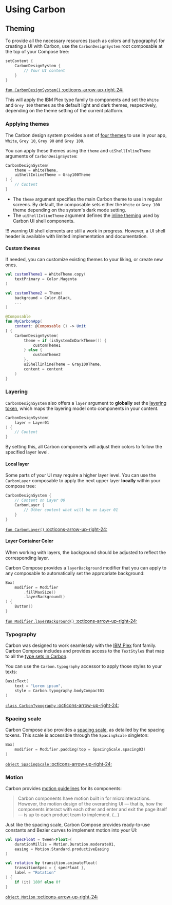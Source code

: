 # Using Carbon

## Theming

To provide all the necessary resources (such as colors and typography) for creating a UI with Carbon, use the 
`CarbonDesignSystem` root composable at the top of your Compose tree:

```kotlin
setContent {
    CarbonDesignSystem {
        // Your UI content
    }
}
```
[`fun CarbonDesignSystem()` :octicons-arrow-up-right-24:](https://gabrieldrn.github.io/carbon-compose/api/-carbon%20-compose/com.gabrieldrn.carbon/-carbon-design-system.html)

This will apply the IBM Plex type family to components and set the `White` and `Grey 100` themes as the default light 
and dark themes, respectively, depending on the theme setting of the current platform.

### Applying themes

The Carbon design system provides a set of [four themes](https://carbondesignsystem.com/elements/color/overview#themes) 
to use in your app, `White`, `Grey 10`, `Grey 90` and `Grey 100`.

You can apply these themes using the `theme` and `uiShellInlineTheme` arguments of `CarbonDesignSystem`:

```kotlin
CarbonDesignSystem(
    theme = WhiteTheme,
    uiShellInlineTheme = Gray100Theme
) {
    // Content
}
```

- The `theme` argument specifies the main Carbon theme to use in regular screens. By default, the composable sets either
  the `White` or `Grey 100` theme depending on the system's dark mode setting.
- The `uiShellInlineTheme` argument defines the 
  [inline theming](https://carbondesignsystem.com/elements/color/usage#inline-theming) used by Carbon UI shell 
  components.

!!! warning
    UI shell elements are still a work in progress. However, a UI shell header is available with limited implementation 
    and documentation.

#### Custom themes

If needed, you can customize existing themes to your liking, or create new ones.

```kotlin
val customTheme1 = WhiteTheme.copy(
    textPrimary = Color.Magenta
)

val customTheme2 = Theme(
    background = Color.Black,
    ...
)

@Composable
fun MyCarbonApp(
    content: @Composable () -> Unit
) {
    CarbonDesignSystem(
        theme = if (isSystemInDarkTheme()) {
            customTheme1
        } else {
            customTheme2
        },
        uiShellInlineTheme = Gray100Theme,
        content = content
    )
}

```

### Layering

`CarbonDesignSystem` also offers a `layer` argument to **globally** set the 
[layering token](https://carbondesignsystem.com/elements/color/usage/#layering-tokens), which maps the layering model 
onto components in your content.

```kotlin
CarbonDesignSystem(
    layer = Layer01
) {
    // Content
}
```

By setting this, all Carbon components will adjust their colors to follow the specified layer level.

#### Local layer

Some parts of your UI may require a higher layer level. You can use the `CarbonLayer` composable to apply the next upper
layer **locally** within your compose tree:

```kotlin
CarbonDesignSystem {
    // Content on Layer 00
    CarbonLayer {
        // Other content what will be on Layer 01
    }
}
```
[`fun CarbonLayer()` :octicons-arrow-up-right-24:](https://gabrieldrn.github.io/carbon-compose/api/-carbon%20-compose/com.gabrieldrn.carbon.foundation.color/-carbon-layer.html)

#### Layer Container Color

When working with layers, the background should be adjusted to reflect the corresponding layer.

Carbon Compose provides a `layerBackground` modifier that you can apply to any composable to automatically set the 
appropriate background:

```kotlin
Box(
    modifier = Modifier
        .fillMaxSize()
        .layerBackground()
) {
    Button()
}
```
[`fun Modifier.layerBackground()` :octicons-arrow-up-right-24:](https://gabrieldrn.github.io/carbon-compose/api/-carbon%20-compose/com.gabrieldrn.carbon.foundation.color/layer-background.html)

### Typography

Carbon was designed to work seamlessly with the [IBM Plex](https://www.ibm.com/plex/) font family. Carbon Compose 
includes and provides access to the `TextStyle`s that map to all the 
[type sets in Carbon](https://carbondesignsystem.com/guidelines/typography/type-sets).

You can use the `Carbon.typography` accessor to apply those styles to your texts:

```kotlin
BasicText(
    text = "Lorem ipsum",
    style = Carbon.typography.bodyCompact01
)
```

[`class CarbonTypography` :octicons-arrow-up-right-24:](https://gabrieldrn.github.io/carbon-compose/api/-carbon%20-compose/com.gabrieldrn.carbon.foundation.text/-carbon-typography/index.html)

### Spacing scale

Carbon Compose also provides a [spacing scale](https://carbondesignsystem.com/guidelines/spacing/overview/), as detailed
by the spacing tokens. This scale is accessible through the `SpacingScale` singleton:

```kotlin
Box(
    modifier = Modifier.padding(top = SpacingScale.spacing03)
)
```

[`object SpacingScale` :octicons-arrow-up-right-24:](https://gabrieldrn.github.io/carbon-compose/api/-carbon%20-compose/com.gabrieldrn.carbon.foundation.spacing/-spacing-scale/index.html)

### Motion

Carbon provides [motion guidelines](https://carbondesignsystem.com/elements/motion/overview) for its components:

> Carbon components have motion built in for microinteractions. However, the motion design of the overarching UI — that 
> is, how the components interact with each other and enter and exit the page itself — is up to each product team to 
> implement. (...)

Just like the spacing scale, Carbon Compose provides ready-to-use constants and Bezier curves to implement motion into 
your UI:

```kotlin
val specFloat = tween<Float>(
    durationMillis = Motion.Duration.moderate01,
    easing = Motion.Standard.productiveEasing
)

val rotation by transition.animateFloat(
    transitionSpec = { specFloat },
    label = "Rotation"
) {
    if (it) 180f else 0f
}
```

[`object Motion` :octicons-arrow-up-right-24:](https://gabrieldrn.github.io/carbon-compose/api/-carbon%20-compose/com.gabrieldrn.carbon.foundation.motion/-motion/index.html)
